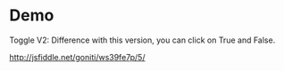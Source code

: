 <h1>Demo</h1>

Toggle V2:
Difference with this version, you can click on True and False.

http://jsfiddle.net/goniti/ws39fe7p/5/
